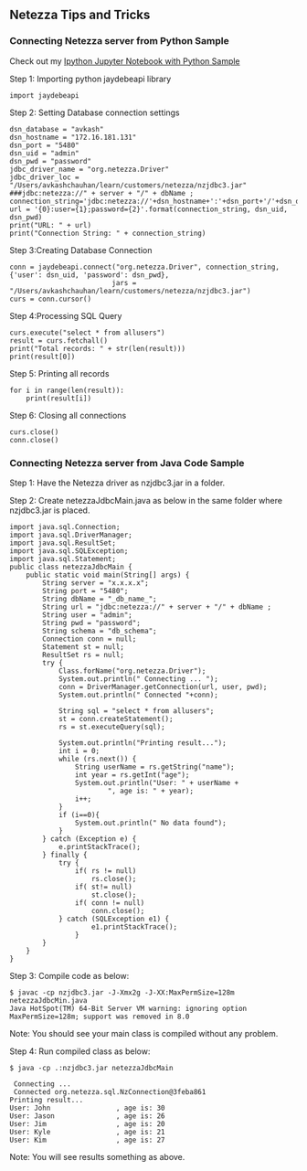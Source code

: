## Netezza Tips and Tricks ##

### Connecting Netezza server from Python Sample ###

Check out my [Ipython Jupyter Notebook with Python Sample](https://github.com/Avkash/mldl/blob/master/notebook/utils/Netezza-Connection-Demo.ipynb)

Step 1: Importing python jaydebeapi library
```
import jaydebeapi
```
Step 2: Setting Database connection settings
```
dsn_database = "avkash"            
dsn_hostname = "172.16.181.131" 
dsn_port = "5480"                
dsn_uid = "admin"        
dsn_pwd = "password"      
jdbc_driver_name = "org.netezza.Driver"
jdbc_driver_loc = "/Users/avkashchauhan/learn/customers/netezza/nzjdbc3.jar"
###jdbc:netezza://" + server + "/" + dbName ;
connection_string='jdbc:netezza://'+dsn_hostname+':'+dsn_port+'/'+dsn_database
url = '{0}:user={1};password={2}'.format(connection_string, dsn_uid, dsn_pwd)
print("URL: " + url)
print("Connection String: " + connection_string)
```
Step 3:Creating Database Connection
```
conn = jaydebeapi.connect("org.netezza.Driver", connection_string, {'user': dsn_uid, 'password': dsn_pwd},
                         jars = "/Users/avkashchauhan/learn/customers/netezza/nzjdbc3.jar")
curs = conn.cursor()
```
Step 4:Processing SQL Query
```
curs.execute("select * from allusers")
result = curs.fetchall()
print("Total records: " + str(len(result)))
print(result[0])
```
Step 5: Printing all records
```
for i in range(len(result)):
    print(result[i])
```
Step 6: Closing all connections
```
curs.close()
conn.close()
```

### Connecting Netezza server from Java Code Sample ###

Step 1: Have the Netezza driver as nzjdbc3.jar in a folder.

Step 2: Create netezzaJdbcMain.java as below in the same folder where nzjdbc3.jar is placed.

```
import java.sql.Connection;
import java.sql.DriverManager;
import java.sql.ResultSet;
import java.sql.SQLException;
import java.sql.Statement;
public class netezzaJdbcMain {
    public static void main(String[] args) {
        String server = "x.x.x.x";
        String port = "5480";
        String dbName = "_db_name_";
        String url = "jdbc:netezza://" + server + "/" + dbName ;
        String user = "admin";
        String pwd = "password";
        String schema = "db_schema";
        Connection conn = null;
        Statement st = null;
        ResultSet rs = null;
        try {
            Class.forName("org.netezza.Driver");
            System.out.println(" Connecting ... ");
            conn = DriverManager.getConnection(url, user, pwd);
            System.out.println(" Connected "+conn);
            
            String sql = "select * from allusers";
            st = conn.createStatement();
            rs = st.executeQuery(sql);

            System.out.println("Printing result...");
            int i = 0;
            while (rs.next()) {
                String userName = rs.getString("name");
                int year = rs.getInt("age");
                System.out.println("User: " + userName +
                        ", age is: " + year);
                i++;
            }
            if (i==0){
                System.out.println(" No data found");
            }
        } catch (Exception e) {
            e.printStackTrace();
        } finally {
            try {
                if( rs != null) 
                    rs.close();
                if( st!= null)
                    st.close();
                if( conn != null)
                    conn.close();
            } catch (SQLException e1) {
                    e1.printStackTrace();
                }
        }
    }
}
```
Step 3: Compile code as below:
```
$ javac -cp nzjdbc3.jar -J-Xmx2g -J-XX:MaxPermSize=128m netezzaJdbcMin.java                                                                                                                                
Java HotSpot(TM) 64-Bit Server VM warning: ignoring option MaxPermSize=128m; support was removed in 8.0
```
Note: You should see your main class is compiled without any problem.

Step 4: Run compiled class as below:

```
$ java -cp .:nzjdbc3.jar netezzaJdbcMain

 Connecting ...
 Connected org.netezza.sql.NzConnection@3feba861
Printing result...
User: John                , age is: 30
User: Jason               , age is: 26
User: Jim                 , age is: 20
User: Kyle                , age is: 21
User: Kim                 , age is: 27

```
Note: You will see results something as above. 
